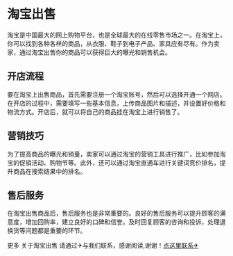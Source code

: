 # 淘宝出售

淘宝是中国最大的网上购物平台，也是全球最大的在线零售市场之一。在淘宝上，你可以找到各种各样的商品，从衣服、鞋子到电子产品、家具应有尽有。作为卖家，通过淘宝出售你的商品可以获得巨大的曝光和销售机会。

## 开店流程

要在淘宝上出售商品，首先需要注册一个淘宝账号，然后可以选择开通一个网店。在开店的过程中，需要填写一些基本信息，上传商品图片和描述，并设置好价格和物流方式。开店后，就可以将自己的商品挂在淘宝上进行销售了。

## 营销技巧

为了提高商品的曝光和销量，卖家可以通过淘宝的营销工具进行推广，比如参加淘宝的促销活动、购物节等。此外，还可以通过淘宝直通车进行关键词竞价排名，提升商品在搜索结果中的排名。

## 售后服务

在淘宝出售商品后，售后服务也是非常重要的。良好的售后服务可以提升顾客的满意度，增加回购率，建立良好的口碑和信誉。及时回复顾客的咨询和投诉，处理退换货等问题都是重要的环节。

更多 关于淘宝出售 请通过✈与我们联系，感谢阅读,谢谢！[点这里联系✈](https://b.k02.cc)